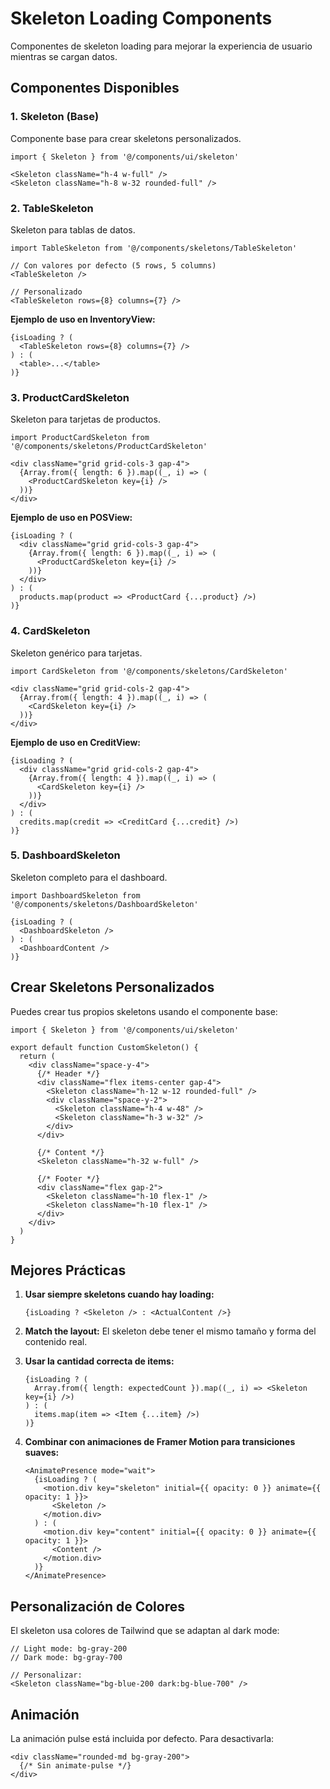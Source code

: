 # Skeleton Loading Components

Componentes de skeleton loading para mejorar la experiencia de usuario mientras se cargan datos.

## Componentes Disponibles

### 1. Skeleton (Base)
Componente base para crear skeletons personalizados.

```tsx
import { Skeleton } from '@/components/ui/skeleton'

<Skeleton className="h-4 w-full" />
<Skeleton className="h-8 w-32 rounded-full" />
```

### 2. TableSkeleton
Skeleton para tablas de datos.

```tsx
import TableSkeleton from '@/components/skeletons/TableSkeleton'

// Con valores por defecto (5 rows, 5 columns)
<TableSkeleton />

// Personalizado
<TableSkeleton rows={8} columns={7} />
```

**Ejemplo de uso en InventoryView:**
```tsx
{isLoading ? (
  <TableSkeleton rows={8} columns={7} />
) : (
  <table>...</table>
)}
```

### 3. ProductCardSkeleton
Skeleton para tarjetas de productos.

```tsx
import ProductCardSkeleton from '@/components/skeletons/ProductCardSkeleton'

<div className="grid grid-cols-3 gap-4">
  {Array.from({ length: 6 }).map((_, i) => (
    <ProductCardSkeleton key={i} />
  ))}
</div>
```

**Ejemplo de uso en POSView:**
```tsx
{isLoading ? (
  <div className="grid grid-cols-3 gap-4">
    {Array.from({ length: 6 }).map((_, i) => (
      <ProductCardSkeleton key={i} />
    ))}
  </div>
) : (
  products.map(product => <ProductCard {...product} />)
)}
```

### 4. CardSkeleton
Skeleton genérico para tarjetas.

```tsx
import CardSkeleton from '@/components/skeletons/CardSkeleton'

<div className="grid grid-cols-2 gap-4">
  {Array.from({ length: 4 }).map((_, i) => (
    <CardSkeleton key={i} />
  ))}
</div>
```

**Ejemplo de uso en CreditView:**
```tsx
{isLoading ? (
  <div className="grid grid-cols-2 gap-4">
    {Array.from({ length: 4 }).map((_, i) => (
      <CardSkeleton key={i} />
    ))}
  </div>
) : (
  credits.map(credit => <CreditCard {...credit} />)
)}
```

### 5. DashboardSkeleton
Skeleton completo para el dashboard.

```tsx
import DashboardSkeleton from '@/components/skeletons/DashboardSkeleton'

{isLoading ? (
  <DashboardSkeleton />
) : (
  <DashboardContent />
)}
```

## Crear Skeletons Personalizados

Puedes crear tus propios skeletons usando el componente base:

```tsx
import { Skeleton } from '@/components/ui/skeleton'

export default function CustomSkeleton() {
  return (
    <div className="space-y-4">
      {/* Header */}
      <div className="flex items-center gap-4">
        <Skeleton className="h-12 w-12 rounded-full" />
        <div className="space-y-2">
          <Skeleton className="h-4 w-48" />
          <Skeleton className="h-3 w-32" />
        </div>
      </div>

      {/* Content */}
      <Skeleton className="h-32 w-full" />

      {/* Footer */}
      <div className="flex gap-2">
        <Skeleton className="h-10 flex-1" />
        <Skeleton className="h-10 flex-1" />
      </div>
    </div>
  )
}
```

## Mejores Prácticas

1. **Usar siempre skeletons cuando hay loading:**
   ```tsx
   {isLoading ? <Skeleton /> : <ActualContent />}
   ```

2. **Match the layout:** El skeleton debe tener el mismo tamaño y forma del contenido real.

3. **Usar la cantidad correcta de items:**
   ```tsx
   {isLoading ? (
     Array.from({ length: expectedCount }).map((_, i) => <Skeleton key={i} />)
   ) : (
     items.map(item => <Item {...item} />)
   )}
   ```

4. **Combinar con animaciones de Framer Motion para transiciones suaves:**
   ```tsx
   <AnimatePresence mode="wait">
     {isLoading ? (
       <motion.div key="skeleton" initial={{ opacity: 0 }} animate={{ opacity: 1 }}>
         <Skeleton />
       </motion.div>
     ) : (
       <motion.div key="content" initial={{ opacity: 0 }} animate={{ opacity: 1 }}>
         <Content />
       </motion.div>
     )}
   </AnimatePresence>
   ```

## Personalización de Colores

El skeleton usa colores de Tailwind que se adaptan al dark mode:

```tsx
// Light mode: bg-gray-200
// Dark mode: bg-gray-700

// Personalizar:
<Skeleton className="bg-blue-200 dark:bg-blue-700" />
```

## Animación

La animación pulse está incluida por defecto. Para desactivarla:

```tsx
<div className="rounded-md bg-gray-200">
  {/* Sin animate-pulse */}
</div>
```
